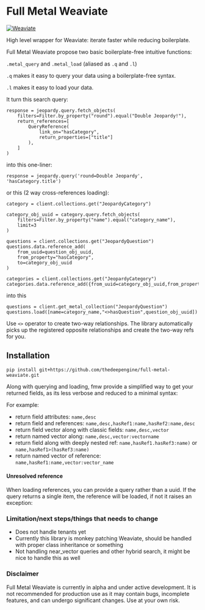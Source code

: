 # Full Metal Weaviate

[![Weaviate](https://img.shields.io/static/v1?label=Built%20with&message=Weaviate&color=green&style=flat-square)](https://weaviate.io/)

High level wrapper for Weaviate: iterate faster while reducing boilerplate. 

Full Metal Weaviate propose two basic boilerplate-free intuitive functions:

`.metal_query` and `.metal_load` (aliased as `.q` and `.l`)

`.q` makes it easy to query your data using a boilerplate-free syntax.

`.l` makes it easy to load your data.


It turn this search query:

```
response = jeopardy.query.fetch_objects(
    filters=Filter.by_property("round").equal("Double Jeopardy!"),
    return_references=[
        QueryReference(
            link_on="hasCategory",
            return_properties=["title"]
        ),
    ]
)
```

into this one-liner:

```
response = jeopardy.query('round=Double Jeopardy', 'hasCategory.title')
```

or this (2 way cross-references loading):

```
category = client.collections.get("JeopardyCategory")

category_obj_uuid = category.query.fetch_objects(
    filters=Filter.by_property("name").equal("category_name"),
    limit=3
)

questions = client.collections.get("JeopardyQuestion")
questions.data.reference_add(
    from_uuid=question_obj_uuid,
    from_property="hasCategory",
    to=category_obj_uuid
)

categories = client.collections.get("JeopardyCategory")
categories.data.reference_add({from_uuid=category_obj_uuid,from_property="hasQuestion",to=question_obj_uuid})
```

into this

```
questions = client.get_metal_collection("JeopardyQuestion")
questions.load([name=category_name,"<>hasQuestion",question_obj_uuid])
```

Use `<>` operator to create two-way relationships. 
The library automatically picks up the registered opposite relationships and create the two-way refs for you.

## Installation

```
pip install git+https://github.com/thedeepengine/full-metal-weaviate.git
```

Along with querying and loading, fmw provide a simplified way to get your returned fields, as its less verbose and reduced to a minimal syntax:

For example:

- return field attributes: `name,desc`
- return field and references: `name,desc,hasRef1:name,hasRef2:name,desc`
- return field vector along with classic fields: `name,desc,vector`
- return named vector along: `name,desc,vector:vectorname`
- return field along with deeply nested ref: `name,hasRef1.hasRef3:name)` or `name,hasRef1>(hasRef3:name)`
- return named vector of reference: `name,hasRef1:name,vector:vector_name`

#### Unresolved reference

When loading references, you can provide a query rather than a uuid. If the query returns a single item, the reference will be loaded, if not it raises an exception:

### Limitation/next steps/things that needs to change

- Does not handle tenants yet
- Currently this library is monkey patching Weaviate, should be handled with proper class inheritance or something
- Not handling near_vector queries and other hybrid search, it might be nice to handle this as well

### Disclaimer

Full Metal Weaviate is currently in alpha and under active development. It is not recommended for production use as it may contain bugs, incomplete features, and can undergo significant changes. Use at your own risk.
